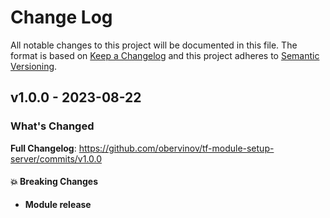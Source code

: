 # Change Log
All notable changes to this project will be documented in this file.
The format is based on [Keep a Changelog](http://keepachangelog.com/) and this project adheres to [Semantic Versioning](http://semver.org/).

## v1.0.0 - 2023-08-22
### What's Changed
**Full Changelog**: https://github.com/obervinov/tf-module-setup-server/commits/v1.0.0
#### 💥 Breaking Changes
* **Module release**
